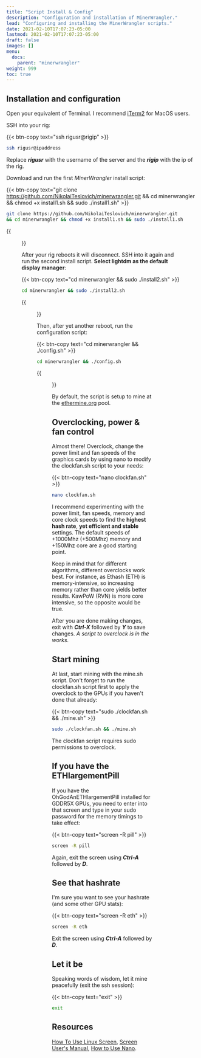 ```yaml
---
title: "Script Install & Config"
description: "Configuration and installation of MinerWrangler."
lead: "Configuring and installing the MinerWrangler scripts."
date: 2021-02-10T17:07:23-05:00
lastmod: 2021-02-10T17:07:23-05:00
draft: false
images: []
menu:
  docs:
    parent: "minerwrangler"
weight: 999
toc: true
---
```


## Installation and configuration

Open your equivalent of Terminal. I recommend [iTerm2](https://iterm2.com/) for MacOS users.

SSH into your rig:

{{< btn-copy text="ssh rigusr@rigip" >}}

```bash
ssh rigusr@ipaddress
```

Replace ***rigusr*** with the username of the server and the ***rigip*** with the ip of the rig.

Download and run the first *MinerWrangler* install script:

{{< btn-copy text="git clone https://github.com/NikolaiTeslovich/minerwrangler.git && cd minerwrangler && chmod +x install1.sh && sudo ./install1.sh" >}}

```bash
git clone https://github.com/NikolaiTeslovich/minerwrangler.git
&& cd minerwrangler && chmod +x install1.sh && sudo ./install1.sh
```

{{<figure src="/images/wrangler1.gif" alt="terminalgif" position="center" caption="" titlePosition="center" width="650">}}

After your rig reboots it will disconnect. SSH into it again and run the second install script. **Select lightdm as the default display manager**:

{{< btn-copy text="cd minerwrangler && sudo ./install2.sh" >}}

```bash
cd minerwrangler && sudo ./install2.sh
```
{{<figure src="/images/wrangler2.gif" alt="terminalgif" position="center" caption="" titlePosition="center" width="650">}}

Then, after yet another reboot, run the configuration script:

{{< btn-copy text="cd minerwrangler && ./config.sh" >}}

```bash
cd minerwrangler && ./config.sh
```

{{<figure src="/images/wrangler3.gif" alt="terminalgif" position="center" caption="" titlePosition="center" width="650">}}

By default, the script is setup to mine at the [ethermine.org](https://ethermine.org/) pool.

## Overclocking, power & fan control

Almost there! Overclock, change the power limit and fan speeds of the graphics cards by using nano to modify the clockfan.sh script to your needs:

{{< btn-copy text="nano clockfan.sh" >}}

```bash
nano clockfan.sh
```
I recommend experimenting with the power limit, fan speeds, memory and core clock speeds to find the **highest hash rate**, **yet efficient and stable** settings. The default speeds of +1000Mhz (+500Mhz) memory and +150Mhz core are a good starting point.

Keep in mind that for different algorithms, different overclocks work best. For instance, as Ethash (ETH) is memory-intensive, so increasing memory rather than core yields better results. KawPoW (RVN) is more core intensive, so the opposite would be true.

After you are done making changes, exit with ***Ctrl-X*** followed by ***Y*** to save changes. *A script to overclock is in the works.*

## Start mining

At last, start mining with the mine.sh script. Don't forget to run the clockfan.sh script first to apply the overclock to the GPUs if you haven't done that already:

{{< btn-copy text="sudo ./clockfan.sh && ./mine.sh" >}}

```bash
sudo ./clockfan.sh && ./mine.sh
```

The clockfan script requires sudo permissions to overclock.

## If you have the ETHlargementPill

If you have the OhGodAnETHlargementPill installed for GDDR5X GPUs, you need to enter into that screen and type in your sudo password for the memory timings to take effect:

{{< btn-copy text="screen -R pill" >}}

```bash
screen -R pill
```

Again, exit the screen using ***Ctrl-A*** followed by ***D***.

## See that hashrate

I'm sure you want to see your hashrate (and some other GPU stats):

{{< btn-copy text="screen -R eth" >}}

```bash
screen -R eth
```

Exit the screen using ***Ctrl-A*** followed by ***D***.

## Let it be

Speaking words of wisdom, let it mine peacefully (exit the ssh session):

{{< btn-copy text="exit" >}}

```bash
exit
```

## Resources

[How To Use Linux Screen](https://linuxize.com/post/how-to-use-linux-screen/), [Screen User's Manual](https://www.gnu.org/software/screen/manual/screen.html), [How to Use Nano](https://linuxize.com/post/how-to-use-nano-text-editor/).
